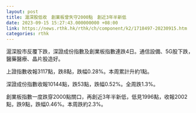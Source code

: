 ```yaml
---
layout: post
title: 滬深股低收　創業板曾失守2000點　創近3年半新低
date: 2023-09-15 15:27:43.000000000 +08:00
link: https://news.rthk.hk/rthk/ch/component/k2/1718497-20230915.htm
categories: rthk
---
```


滬深股市反覆下跌，深證成份指數及創業板指數連跌4日。通信設備、5G股下跌，醫藥醫療、晶片股造好。

上證指數收報3117點，跌8點，跌幅0.28%。本周累計升約1點。

深證成份指數收報10144點，跌53點，跌幅0.52%。全周跌1.3%。

創業板指數一度跌穿2000點關口，再創近3年半新低，低見1996點，收報2002點，跌9點，跌幅0.46%。本周跌約2.3%。
